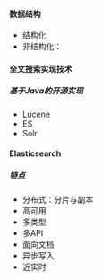 #### 数据结构
- 结构化
- 非结构化： 

#### 全文搜索实现技术
##### 基于Java的开源实现
- Lucene
- ES
- Solr

#### Elasticsearch
##### 特点
- 分布式：分片与副本
- 高可用
- 多类型
- 多API
- 面向文档
- 异步写入
- 近实时